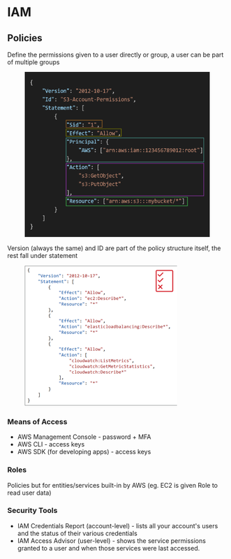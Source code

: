 # IAM

## Policies

Define the permissions given to a user directly or group, a user can be part of multiple groups

<div align="left"><figure><img src="../../.gitbook/assets/image (1) (1) (1) (1) (1) (1) (1) (1) (1) (1).png" alt="" width="442"><figcaption></figcaption></figure></div>

Version (always the same) and ID are part of the policy structure itself, the rest fall under statement

<div align="left"><figure><img src="../../.gitbook/assets/image (2) (1) (1) (1) (1) (1) (1) (1) (1) (1).png" alt="" width="349"><figcaption></figcaption></figure></div>

### Means of Access

* AWS Management Console - password + MFA
* AWS CLI - access keys
* AWS SDK (for developing apps) - access keys

### Roles

Policies but for entities/services built-in by AWS (eg. EC2 is given Role to read user data)

### Security Tools

* IAM Credentials Report (account-level) - lists all your account's users and the status of their various credentials
* IAM Access Advisor (user-level) - shows the service permissions granted to a user and when those services were last accessed.
